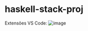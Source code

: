 # haskell-stack-proj

Extensões VS Code: ![image](https://user-images.githubusercontent.com/105133998/201501165-7bfffe58-f29a-4fdb-9105-c0b8a0d06ebc.png)
